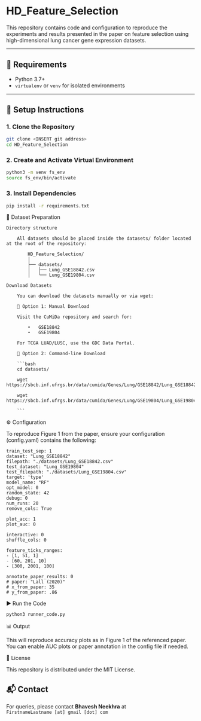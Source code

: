 # HD_Feature_Selection

This repository contains code and configuration to reproduce the experiments and results presented in the paper on feature selection using high-dimensional lung cancer gene expression datasets.

---

## 🧰 Requirements

- Python 3.7+
- `virtualenv` or `venv` for isolated environments

---

## 🔧 Setup Instructions

### 1. Clone the Repository

```bash
git clone <INSERT git address>
cd HD_Feature_Selection
```

### 2. Create and Activate Virtual Environment

```bash
python3 -m venv fs_env
source fs_env/bin/activate
```
### 3. Install Dependencies
```bash
pip install -r requirements.txt
```
📂 Dataset Preparation

    Directory structure

        All datasets should be placed inside the datasets/ folder located at the root of the repository:

            HD_Feature_Selection/
            │
            ├── datasets/
            │   ├── Lung_GSE18842.csv
            │   └── Lung_GSE19804.csv

    Download Datasets

        You can download the datasets manually or via wget:

        🔹 Option 1: Manual Download

        Visit the CuMiDa repository and search for:

            •	GSE18842
            •	GSE19804

        For TCGA LUAD/LUSC, use the GDC Data Portal. 

        🔹 Option 2: Command-line Download

        ```bash
        cd datasets/

        wget https://sbcb.inf.ufrgs.br/data/cumida/Genes/Lung/GSE18842/Lung_GSE18842.csv

        wget https://sbcb.inf.ufrgs.br/data/cumida/Genes/Lung/GSE19804/Lung_GSE19804.csv
        
        ```

⚙️ Configuration

To reproduce Figure 1 from the paper, ensure your configuration (config.yaml) contains the following:

    train_test_sep: 1
    dataset: "Lung_GSE18842"
    filepath: "./datasets/Lung_GSE18842.csv"
    test_dataset: "Lung_GSE19804"
    test_filepath: "./datasets/Lung_GSE19804.csv"
    target: 'type'
    model_name: "RF"
    opt_model: 0
    random_state: 42
    debug: 0
    num_runs: 20
    remove_cols: True

    plot_acc: 1
    plot_auc: 0

    interactive: 0
    shuffle_cols: 0

    feature_ticks_ranges:
    - [1, 51, 1]
    - [60, 201, 10]
    - [300, 2001, 100]

    annotate_paper_results: 0
    # paper: "Lall (2020)"
    # x_from_paper: 35
    # y_from_paper: .86

▶️ Run the Code

```bash
python3 runner_code.py
```

📊 Output

This will reproduce accuracy plots as in Figure 1 of the referenced paper. You can enable AUC plots or paper annotation in the config file if needed.

📎 License

This repository is distributed under the MIT License.

## 📬 Contact

For queries, please contact **Bhavesh Neekhra** at  
`FirstnameLastname [at] gmail [dot] com`